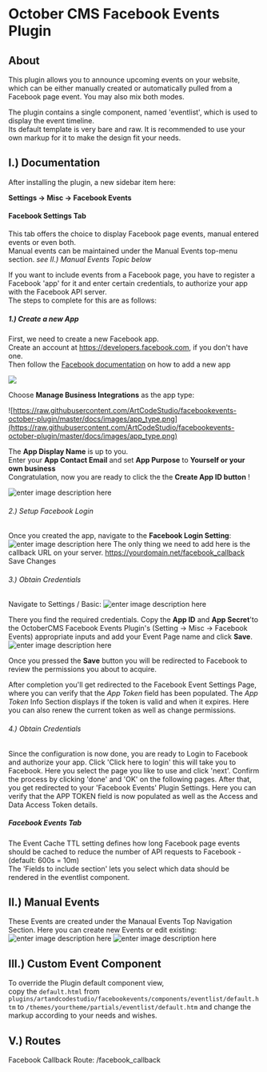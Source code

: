 
# October CMS Facebook Events Plugin

## About

This plugin allows you to announce upcoming events on your website,  which can be either manually created or automatically pulled from a Facebook page event. You may also mix both modes. 

The plugin contains a single component, named 'eventlist', which is used  to display the event timeline.  
Its default template is very bare and raw. It is recommended to use your own markup for it to make the design  fit your needs.


## I.) Documentation
After installing the plugin, a new sidebar item here:

**Settings -> Misc -> Facebook Events** 

#### Facebook Settings Tab
This tab offers the choice to display Facebook page events, manual entered events or even both.  
Manual events can be maintained under the Manual Events top-menu section. 
*see II.) Manual Events Topic below*
   
If you want to include events from a Facebook page, you have to register a Facebook 'app' for it and enter certain credentials, to authorize your app with the Facebook API server.  
The steps to complete for this are as follows:

##### 1.) Create a new App
First, we need to create a new Facebook app.   
Create an account at https://developers.facebook.com, if you don't have one.  
Then follow the [Facebook documentation](https://developers.facebook.com/apps/) on how to add a new app

![](https://raw.githubusercontent.com/ArtCodeStudio/facebookevents-october-plugin/master/docs/images/Add_new_App.png)    

Choose **Manage Business Integrations** as the app type:    

![https://raw.githubusercontent.com/ArtCodeStudio/facebookevents-october-plugin/master/docs/images/app_type.png](https://raw.githubusercontent.com/ArtCodeStudio/facebookevents-october-plugin/master/docs/images/app_type.png)

The **App Display Name** is up to you.    
Enter your **App Contact Email** and set **App Purpose** to **Yourself or your own business**  
Congratulation, now you are ready to click the the **Create App ID button** !

![enter image description here](https://raw.githubusercontent.com/ArtCodeStudio/facebookevents-october-plugin/master/docs/images/create_app.png)

###### 2.) Setup Facebook Login
Once you created the app,  navigate to the **Facebook Login Setting**: 
![enter image description here](https://raw.githubusercontent.com/ArtCodeStudio/facebookevents-october-plugin/master/docs/images/facebook_callback.png)
The only thing we need to add here is the callback URL on your server.
https://yourdomain.net/facebook_callback   
Save Changes

######  3.) Obtain Credentials
Navigate to Settings / Basic:
![enter image description here](https://raw.githubusercontent.com/ArtCodeStudio/facebookevents-october-plugin/master/docs/images/app_setting_basic.png)


There you find the required credentials.
Copy the **App ID** and **App Secret**'to the OctoberCMS Facebook Events Plugin's (Setting -> Misc -> Facebook Events) appropriate inputs and add your Event Page name and click **Save**. 
![enter image description here](https://raw.githubusercontent.com/ArtCodeStudio/facebookevents-october-plugin/master/docs/images/plugin_settings.png)


Once you pressed the **Save** button you will be redirected to Facebook to review the permissions you about to acquire. 

 
After completion you'll get redirected to the Facebook Event Settings Page, where you can verify that the *App Token* field has been populated. 
The *App Token* Info Section displays if the token is valid and when it expires.
Here you can also renew the current token as well as change permissions.

######  4.) Obtain Credentials
Since the configuration is now done, you are ready to Login to Facebook and authorize your app.
Click 'Click here to login' this will take you to Facebook.
Here you select the page you like to use and click 'next'.
Confirm the process by clicking 'done' and 'OK' on the following pages.
After that, you get redirected to your 'Facebook Events' Plugin Settings.
Here you can verify that the APP TOKEN field is now populated as well as the Access and Data Access Token details.

##### Facebook Events Tab
The Event Cache TTL setting defines how long Facebook page events should be cached to reduce the number of API requests to Facebook - (default: 600s = 10m)  
The 'Fields to include section' lets you select which data should be rendered in the eventlist component.

## II.) Manual Events
These Events are created under the Manaual Events Top Navigation Section. Here you can create new Events or edit existing:
![enter image description here](https://raw.githubusercontent.com/ArtCodeStudio/facebookevents-october-plugin/master/docs/images/manual_events_section.png)
![enter image description here](https://raw.githubusercontent.com/ArtCodeStudio/facebookevents-october-plugin/master/docs/images/manual_events_create_update.png)



## III.) Custom Event Component
To override the Plugin default component view,  
copy the ```default.html``` from ```plugins/artandcodestudio/facebookevents/components/eventlist/default.htm``` to ```/themes/yourtheme/partials/eventlist/default.htm``` and change the markup according to your needs and wishes.

## V.) Routes
Facebook Callback Route: /facebook_callback
